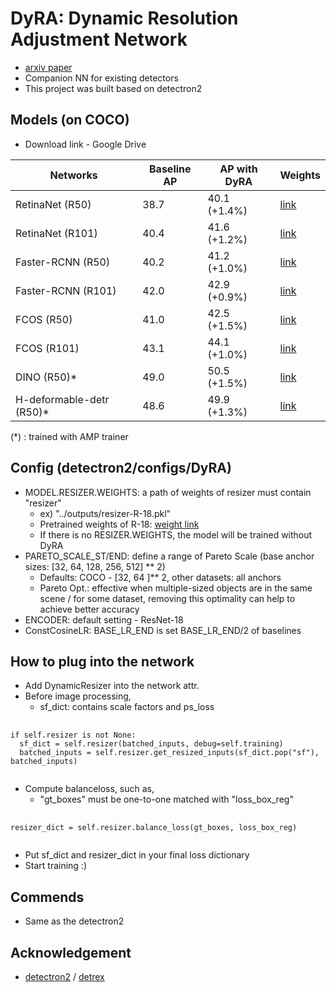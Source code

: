 # DyRA: Dynamic Resolution Adjustment Network
* [arxiv paper](https://arxiv.org/abs/2311.17098)
* Companion NN for existing detectors
* This project was built based on detectron2

## Models (on COCO)
* Download link - Google Drive

| Networks | Baseline AP | AP with DyRA | Weights | 
|---|---|---|---|
| RetinaNet (R50)  | 38.7  | 40.1 (+1.4%)  |  [link](https://drive.google.com/file/d/18Z-kc65QtU6EG4v4Tmc7c0JzTb1U8axl/view?usp=drive_link) |
| RetinaNet (R101) |  40.4 | 41.6 (+1.2%)  |  [link](https://drive.google.com/file/d/1uWjLIONmQhNuBb6ppBWcxDzVVxh4kx3H/view?usp=drive_link) |
| Faster-RCNN (R50)  | 40.2  | 41.2 (+1.0%)  | [link](https://drive.google.com/file/d/1ghuLWhXciebLNS8fu_2PfNyrQSU_ggss/view?usp=sharing)  |
| Faster-RCNN (R101)  | 42.0  | 42.9 (+0.9%)  |  [link](https://drive.google.com/file/d/1HmeIXElpKPRKRJukWC1TbzRCl4DJPAWc/view?usp=sharing) |
| FCOS (R50)  | 41.0  | 42.5 (+1.5%) | [link](https://drive.google.com/file/d/1aGA0eJwNZ0ceVt0UBi-sxkf4oEuwVsEu/view?usp=drive_link)  |
| FCOS (R101)  | 43.1  | 44.1 (+1.0%)  | [link](https://drive.google.com/file/d/1Jy3QZSqmv68brYHWCrx9trsJHtqry2i6/view?usp=drive_link) |
| DINO (R50)*  | 49.0 | 50.5 (+1.5%)  | [link](https://drive.google.com/file/d/1hRBgHbdf3FkZ5lHfbGYGLUky03HqwlrT/view?usp=sharing)  |
| H-deformable-detr (R50)*  | 48.6 | 49.9 (+1.3%)  |  [link](https://drive.google.com/file/d/1jq0mmJDHM295ADssQF8651ZXt5QljEQw/view?usp=sharing) |

(*) : trained with AMP trainer

## Config (detectron2/configs/DyRA)
* MODEL.RESIZER.WEIGHTS: a path of weights of resizer must contain "resizer"
  * ex) "../outputs/resizer-R-18.pkl"
  * Pretrained weights of R-18: [weight link](https://drive.google.com/file/d/1-mxrNicuyxWJcx3sc1j9PNv5i2l27BpM/view?usp=drive_link)
  * If there is no RESIZER.WEIGHTS, the model will be trained without DyRA
* PARETO_SCALE_ST/END: define a range of Pareto Scale (base anchor sizes: [32, 64, 128, 256, 512] ** 2)
  * Defaults: COCO - [32, 64 ]** 2, other datasets: all anchors
  * Pareto Opt.: effective when multiple-sized objects are in the same scene / for some dataset, removing this optimality can help to achieve better accuracy
* ENCODER: default setting - ResNet-18
* ConstCosineLR: BASE_LR_END is set BASE_LR_END/2 of baselines

## How to plug into the network
* Add DynamicResizer into the network attr.
* Before image processing,
    * sf_dict: contains scale factors and ps_loss
<pre>
  <code>
if self.resizer is not None:
  sf_dict = self.resizer(batched_inputs, debug=self.training)
  batched_inputs = self.resizer.get_resized_inputs(sf_dict.pop("sf"), batched_inputs)
  </code>
</pre>
* Compute balanceloss, such as,
   * "gt_boxes" must be one-to-one matched with "loss_box_reg"
<pre>
  <code>
resizer_dict = self.resizer.balance_loss(gt_boxes, loss_box_reg)
  </code>
</pre>
* Put sf_dict and resizer_dict in your final loss dictionary
* Start training :)

## Commends
* Same as the detectron2

## Acknowledgement
* [detectron2](https://github.com/facebookresearch/detectron2.git) / [detrex](https://github.com/IDEA-Research/detrex.git)

